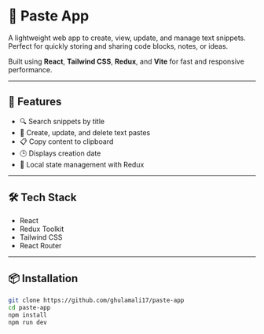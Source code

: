 # 📝 Paste App

A lightweight web app to create, view, update, and manage text snippets.  
Perfect for quickly storing and sharing code blocks, notes, or ideas.

Built using **React**, **Tailwind CSS**, **Redux**, and **Vite** for fast and responsive performance.

---

## 🚀 Features

- 🔍 Search snippets by title
- 🧾 Create, update, and delete text pastes
- 📋 Copy content to clipboard
- 🕒 Displays creation date
- 💾 Local state management with Redux

---

## 🛠️ Tech Stack

- React
- Redux Toolkit
- Tailwind CSS
- React Router

---

## 📦 Installation

```bash
git clone https://github.com/ghulamali17/paste-app
cd paste-app
npm install
npm run dev
